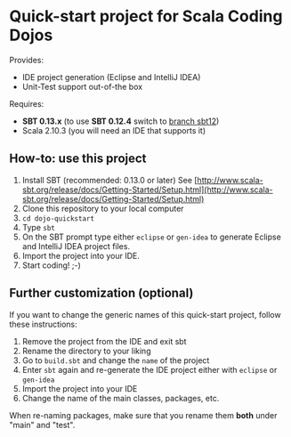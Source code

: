 # Quick-start project for Scala Coding Dojos

Provides:

* IDE project generation (Eclipse and IntelliJ IDEA)
* Unit-Test support out-of-the box

Requires:

* **SBT 0.13.x** (to use **SBT 0.12.4** switch to [branch sbt12](tree/sbt12))
* Scala 2.10.3 (you will need an IDE that supports it)

## How-to: use this project

1. Install SBT (recommended: 0.13.0 or later) See [http://www.scala-sbt.org/release/docs/Getting-Started/Setup.html](http://www.scala-sbt.org/release/docs/Getting-Started/Setup.html)
1. Clone this repository to your local computer
1. `cd dojo-quickstart`
1. Type `sbt`
1. On the SBT prompt type either `eclipse` or `gen-idea` to generate Eclipse and IntelliJ IDEA project files.
1. Import the project into your IDE.
1. Start coding! ;-)

## Further customization (optional)

If you want to change the generic names of this quick-start project, follow these instructions:

1. Remove the project from the IDE and exit sbt
1. Rename the directory to your liking
1. Go to `build.sbt` and change the `name` of the project
1. Enter `sbt` again and re-generate the IDE project either with `eclipse` or `gen-idea`
1. Import the project into your IDE
1. Change the name of the main classes, packages, etc.

When re-naming packages, make sure that you rename them **both** under "main" and "test".